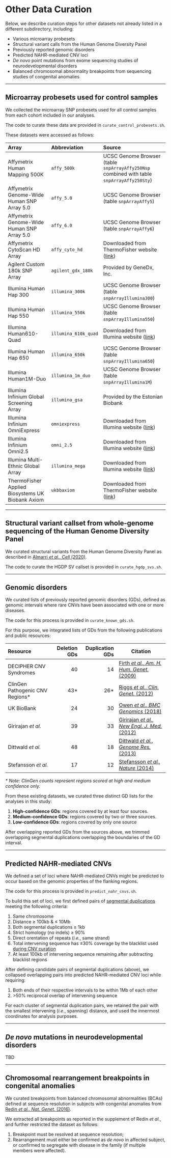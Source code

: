 # Other Data Curation  

Below, we describe curation steps for other datasets not already listed in a different subdirectory, including:  

* Various microarray probesets  
* Structural variant calls from the Human Genome Diversity Panel
* Previously reported genomic disorders  
* Predicted NAHR-mediated CNV loci  
* _De novo_ point mutations from exome sequencing studies of neurodevelopmental disorders
* Balanced chromosomal abnormality breakpoints from sequencing studies of congenital anomalies


---   

## Microarray probesets used for control samples  

We collected the microarray SNP probesets used for all control samples from each cohort included in our analyses.  

The code to curate these data are provided in `curate_control_probesets.sh`.  

These datasets were accessed as follows:  

| Array | Abbreviation | Source |  
| :--- | :--- | :--- |  
| Affymetrix Human Mapping 500K | `affy_500k` | UCSC Genome Browser (table `snpArrayAffy250Nsp` combined with table `snpArrayAffy250Sty`) |  
| Affymetrix Genome-Wide Human SNP Array 5.0 | `affy_5.0` | UCSC Genome Browser (table `snpArrayAffy5`) |  
| Affymetrix Genome-Wide Human SNP Array 5.0 | `affy_6.0` | UCSC Genome Browser (table `snpArrayAffy6`) |  
| Affymetrix CytoScan HD Array | `affy_cyto_hd` | Downloaded from ThermoFisher website ([link](https://www.thermofisher.com/order/catalog/product/901835#/901835)) |  
| Agilent Custom 180k SNP Array | `agilent_gdx_180k` | Provided by GeneDx, Inc. |  
| Illumina Human Hap 300 | `illumina_300k` | UCSC Genome Browser (table `snpArrayIllumina300`) |  
| Illumina Human Hap 550 | `illumina_550k` | UCSC Genome Browser (table `snpArrayIllumina550`) |  
| Illumina Human610-Quad | `illumina_610k_quad` | Downloaded from Illumina website ([link](https://support.illumina.com/content/dam/illumina-support/documents/downloads/productfiles/human610/human610-quadv1_h.zip)) |  
| Illumina Human Hap 650 | `illumina_650k` | UCSC Genome Browser (table `snpArrayIllumina650`) |  
| Illumina Human1M-Duo | `illumina_1m_duo` | UCSC Genome Browser (table `snpArrayIllumina1M`) |  
| Illumina Infinium Global Screening Array | `illumina_gsa` | Provided by the Estonian Biobank |  
| Illumina Infinium OmniExpress | `omniexpress` | Downloaded from Illumina website ([link](https://support.illumina.com/content/dam/illumina-support/documents/downloads/productfiles/humanomniexpress-24/v1-3/infinium-omniexpress-24-v1-3-a1-bed.zip)) |  
| Illumina Infinium Omni2.5 | `omni_2.5` | Downloaded from Illumina website ([link](https://support.illumina.com/content/dam/illumina-support/documents/downloads/productfiles/humanomni25/v1-5/infinium-omni2-5-8v1-5-a1-bed.zip)) |  
| Illumina Multi-Ethnic Global Array | `illumina_mega` | Downloaded from Illumina website ([link](https://support.illumina.com/content/dam/illumina-support/documents/downloads/productfiles/multiethnic-global/multi-ethnic-global-8-d1-bed.zip)) |  
| ThermoFisher Applied Biosystems UK Biobank Axiom | `ukbbaxiom` | Downloaded from ThermoFisher website ([link](https://www.thermofisher.com/order/catalog/product/902502?us&en#/902502?us&en)) |  

---  

## Structural variant callset from whole-genome sequencing of the Human Genome Diversity Panel  

We curated structural variants from the Human Genome Diversity Panel as described in [Almarri _et al._, _Cell_ (2020)](https://pubmed.ncbi.nlm.nih.gov/32531199/).  

The code to curate the HGDP SV callset is provided in `curate_hgdp_svs.sh`.  

---  

## Genomic disorders  

We curated lists of previously reported genomic disorders (GDs), defined as genomic intervals where rare CNVs have been associated with one or more diseases.  

The code for this process is provided in `curate_known_gds.sh`.  

For this purpose, we integrated lists of GDs from the following publications and public resources:  

| Resource | Deletion GDs | Duplication GDs | Citation |  
| :--- | ---: | ---: | --- |  
| DECIPHER CNV Syndromes | 40 | 14 | [Firth _et al._, _Am. H. Hum. Genet._ (2009)](http://dx.doi.org/10.1016/j.ajhg.2009.03.010) |  
| ClinGen Pathogenic CNV Regions\* | 43\* | 26\*  | [Riggs _et al._, _Clin. Genet._ (2012)](https://www.ncbi.nlm.nih.gov/pubmed/22097934) |  
| UK BioBank | 24 | 30 | [Owen _et al._, _BMC Genomics_ (2018)](https://www.ncbi.nlm.nih.gov/pmc/articles/PMC6278042/) |  
| Girirajan _et al._ | 39 | 33 | [Girirajan _et al._, _New Engl. J. Med._ (2012)](https://www.nejm.org/doi/full/10.1056/NEJMoa1200395) |  
| Dittwald _et al._ | 48 | 18 | [Dittwald _et al._, _Genome Res._ (2013)](https://www.ncbi.nlm.nih.gov/pubmed/23657883) |  
| Stefansson _et al._ | 17 | 12 | [Stefansson _et al._, _Nature_ (2014)](https://pubmed.ncbi.nlm.nih.gov/24352232/) |  

_\* Note: ClinGen counts represent regions scored at high and medium confidence only._  

From these existing datasets, we curated three distinct GD lists for the analyses in this study:  

1. **High-confidence GDs**: regions covered by at least four sources.  
2. **Medium-confidence GDs**: regions covered by two or three sources.  
3. **Low-confidence GDs**: regions covered by only one source  

After overlapping reported GDs from the sources above, we trimmed overlapping segmental duplications overlapping the boundaries of the GD interval.  

---  

## Predicted NAHR-mediated CNVs  

We defined a set of loci where NAHR-mediated CNVs might be predicted to occur based on the genomic properties of the flanking regions.  

The code for this process is provided in `predict_nahr_cnvs.sh`.  

To build this set of loci, we first defined pairs of [segmental duplications](https://genome.ucsc.edu/cgi-bin/hgTables) meeting the following criteria:  
1. Same chromosome
2. Distance ≥ 100kb & ≤ 10Mb
3. Both segmental duplications ≥ 1kb
4. Strict homology (no indels) ≥ 90%
5. Direct orentation of repeats (_i.e._, same strand)
6. Total intervening sequence has ≤30% coverage by the blacklist used [during CNV curation](https://github.com/talkowski-lab/rCNV2/tree/master/data_curation/CNV#curation-steps-rare-cnvs)  
7. At least 100kb of intervening sequence remaining after subtracting blacklist regions

After defining candidate pairs of segmental duplications (above), we collapsed overlapping pairs into predicted NAHR-mediated CNV loci while requiring:
1. Both ends of their respective intervals to be within 1Mb of each other  
2. \>50% reciprocal overlap of intervening sequence  

For each cluster of segmental duplication pairs, we retained the pair with the smallest intervening (_i.e._, spanning) distance, and used the innermost coordinates for analysis purposes.  


---  

## _De novo_ mutations in neurodevelopmental disorders  

TBD

---  

## Chromosomal rearrangement breakpoints in congenital anomalies  

We curated breakpoints from balanced chromosomal abnormalities (BCAs) defined at sequence resolution in subjects with congenital anomalies from [Redin _et al._, _Nat. Genet._ (2016)](https://www.nature.com/articles/ng.3720).  

We extracted all breakpoints as reported in the supplement of Redin _et al._, and further restricted the dataset as follows:  
1. Breakpoint must be resolved at sequence resolution; 
2. Rearrangement must either be confirmed as _de novo_ in affected subject, or confirmed to segregate with disease in the family (if multiple members were affected).  
